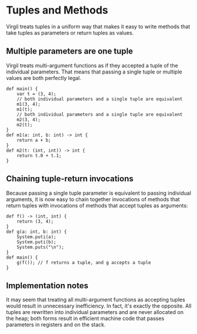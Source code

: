 # Tuples and Methods #

Virgil treats tuples in a uniform way that makes it easy to write methods that take tuples as parameters or return tuples as values.

## Multiple parameters are one tuple ##

Virgil treats multi-argument functions as if they accepted a tuple of the individual parameters. That means that passing a single tuple or multiple values are both perfectly legal.

```
def main() {
    var t = (3, 4);
    // both individual parameters and a single tuple are equivalent
    m1(3, 4);
    m1(t);
    // both individual parameters and a single tuple are equivalent
    m2(3, 4);
    m2(t);
}
def m1(a: int, b: int) -> int {
    return a + b;
}
def m2(t: (int, int)) -> int {
    return t.0 + t.1;
}
```

## Chaining tuple-return invocations ##

Because passing a single tuple parameter is equivalent to passing individual arguments, it is now easy to chain together invocations of methods that return tuples with invocations of methods that accept tuples as arguments:

```
def f() -> (int, int) {
    return (3, 4);
}
def g(a: int, b: int) {
    System.puti(a);
    System.puti(b);
    System.puts("\n");
}
def main() {
    g(f()); // f returns a tuple, and g accepts a tuple
}
```

## Implementation notes ##

It may seem that treating all multi-argument functions as accepting tuples would result in unnecessary inefficiency. In fact, it's exactly the opposite. All tuples are rewritten into individual parameters and are never allocated on the heap; both forms result in efficient machine code that passes parameters in registers and on the stack.
